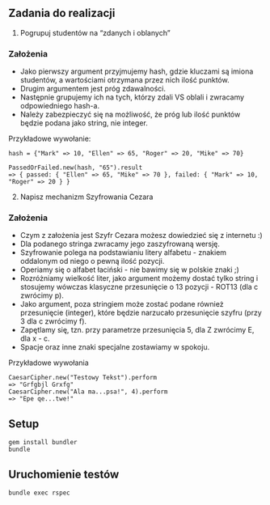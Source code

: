 ## Zadania do realizacji

1. Pogrupuj studentów na “zdanych i oblanych”

### Założenia

* Jako pierwszy argument przyjmujemy hash, gdzie kluczami są imiona studentów, a wartościami otrzymana przez nich ilość punktów.
* Drugim argumentem jest próg zdawalności.
* Następnie grupujemy ich na tych, którzy zdali VS oblali i zwracamy odpowiedniego hash-a.
* Należy zabezpieczyć się na możliwość, że próg lub ilość punktów będzie podana jako string, nie integer.

Przykładowe wywołanie:

```
hash = {"Mark" => 10, "Ellen" => 65, "Roger" => 20, "Mike" => 70}

PassedOrFailed.new(hash, "65").result
=> { passed: { "Ellen" => 65, "Mike" => 70 }, failed: { "Mark" => 10, "Roger" => 20 } }
```

2. Napisz mechanizm Szyfrowania Cezara

### Założenia

* Czym z założenia jest Szyfr Cezara możesz dowiedzieć się z internetu :)
* Dla podanego stringa zwracamy jego zaszyfrowaną wersję.
* Szyfrowanie polega na podstawianiu litery alfabetu - znakiem oddalonym od niego o pewną ilość pozycji.
* Operiamy się o alfabet łaciński - nie bawimy się w polskie znaki ;)
* Rozróżniamy wielkość liter, jako argument możemy dostać tylko string i stosujemy wówczas klasyczne przesunięcie o 13 pozycji - ROT13 (dla c zwrócimy p).
* Jako argument, poza stringiem może zostać podane również przesunięcie (integer), które będzie narzucało przesunięcie szyfru (przy 3 dla c zwrócimy f).
* Zapętlamy się, tzn. przy parametrze przesunięcia 5, dla Z zwrócimy E, dla x - c.
* Spacje oraz inne znaki specjalne zostawiamy w spokoju.

Przykładowe wywołania

```
CaesarCipher.new("Testowy Tekst").perform
=> "Grfgbjl Grxfg"
CaesarCipher.new("Ala ma...psa!", 4).perform
=> "Epe qe...twe!"
```

## Setup

```
gem install bundler
bundle
```

## Uruchomienie testów

```
bundle exec rspec
```

